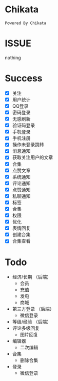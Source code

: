 # Chikata
	Powered By Chikata
# ISSUE 
 nothing
# Success
- [x] 关注
- [x] 用户统计
- [x] QQ登录
- [x] 密码登录
- [x] 无感刷新
- [x] 验证码登录
- [x] 手机登录
- [x] 手机注册
- [x] 操作未登录跳转
- [x] 消息通知
- [x] 获取关注用户的文章
- [x] 合集
- [x] 点赞文章
- [x] 系统通知
- [x] 评论通知
- [x] 点赞通知
- [x] 私聊通知
- [x] 标签
- [x] 合集
- [x] 权限
- [x] 优化
- [x] 表情回复
- [x] 创建合集
- [x] 合集查看
# Todo
 - 经济/长期 （后端）
   - 会员
   - 充值
   - 发电
   - 商城
 - 第三方登录 （后端）
   - 微信登录
 - 等级/经验 （后端）
 - 评论多级回复
   - 图片回复
 - 编辑器
   - 二次编辑
 - 合集
   - 删除合集
 - 登录
   - 微信登录
